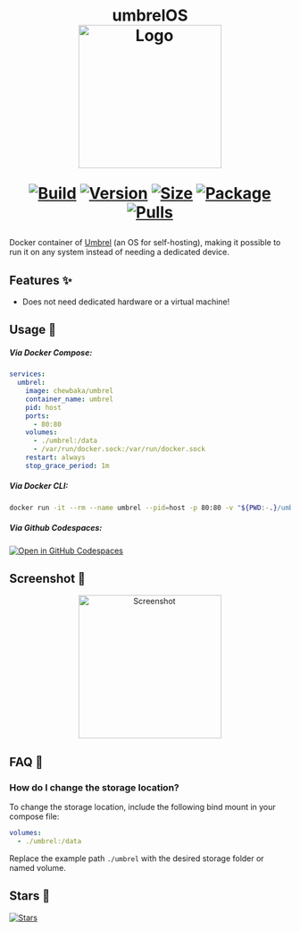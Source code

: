 <h1 align="center">umbrelOS<br />
<div align="center">
<a href="https://github.com/chewbaka69/umbrel"><img src="https://raw.githubusercontent.com/chewbaka69/umbrel/master/.github/header.png" title="Logo" style="max-width:100%;" width="256" /></a>
</div>
<div align="center">

[![Build]][build_url]
[![Version]][tag_url]
[![Size]][tag_url]
[![Package]][pkg_url]
[![Pulls]][hub_url]

</div></h1>

Docker container of [Umbrel](https://umbrel.com/umbrelos) (an OS for self-hosting), making it possible to run it on any system instead of needing a dedicated device.

## Features ✨

* Does not need dedicated hardware or a virtual machine!

## Usage  🐳

##### Via Docker Compose:

```yaml
services:
  umbrel:
    image: chewbaka/umbrel
    container_name: umbrel
    pid: host
    ports:
      - 80:80
    volumes:
      - ./umbrel:/data
      - /var/run/docker.sock:/var/run/docker.sock
    restart: always
    stop_grace_period: 1m
```

##### Via Docker CLI:

```bash
docker run -it --rm --name umbrel --pid=host -p 80:80 -v "${PWD:-.}/umbrel:/data" -v "/var/run/docker.sock:/var/run/docker.sock" --stop-timeout 60 chewbaka/umbrel
```

##### Via Github Codespaces:

[![Open in GitHub Codespaces](https://github.com/codespaces/badge.svg)](https://codespaces.new/dockur/umbrel)

## Screenshot 📸

<div align="center">
<a href="https://github.com/chewbaka69/umbrel"><img src="https://raw.githubusercontent.com/chewbaka69/umbrel/master/.github/screen.png" title="Screenshot" style="max-width:100%;" width="256" /></a>
</div>

## FAQ 💬

### How do I change the storage location?

  To change the storage location, include the following bind mount in your compose file:

  ```yaml
  volumes:
    - ./umbrel:/data
  ```

  Replace the example path `./umbrel` with the desired storage folder or named volume.

## Stars 🌟
[![Stars](https://starchart.cc/chewbaka69/umbrel.svg?variant=adaptive)](https://starchart.cc/chewbaka69/umbrel)

[build_url]: https://github.com/chewbaka69/umbrel/
[hub_url]: https://hub.docker.com/r/chewbaka69/umbrel
[tag_url]: https://hub.docker.com/r/chewbaka69/umbrel/tags
[pkg_url]: https://github.com/chewbaka69/umbrel/pkgs/container/umbrel

[Build]: https://github.com/chewbaka69/umbrel/actions/workflows/build.yml/badge.svg
[Size]: https://img.shields.io/docker/image-size/chewbaka/umbrel/latest?color=066da5&label=size
[Pulls]: https://img.shields.io/docker/pulls/chewbaka/umbrel.svg?style=flat&label=pulls&logo=docker
[Version]: https://img.shields.io/docker/v/chewbaka/umbrel/latest?arch=amd64&sort=semver&color=066da5
[Package]:https://img.shields.io/badge/dynamic/json?url=https%3A%2F%2Fipitio.github.io%2Fbackage%2Fdockur%2Fchewbaka69%2Fumbrel.json&query=%24.downloads&logo=github&style=flat&color=066da5&label=pulls
